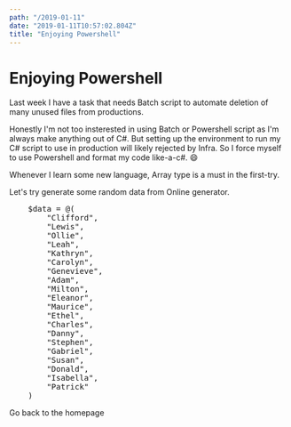 ```yaml
---
path: "/2019-01-11"
date: "2019-01-11T10:57:02.804Z"
title: "Enjoying Powershell"
---
```


# Enjoying Powershell

<p>
    Last week I have a task that needs Batch script to automate deletion of many unused files from productions.
</p>
<p>
    Honestly I'm not too insterested in using Batch or Powershell script as I'm always make anything out of C#.
    But setting up the environment to run my C# script to use in production will likely rejected by Infra.
    So I force myself to use Powershell and format my code like-a-c#. 😄
</p>
<p>
    Whenever I learn some new language, Array type is a must in the first-try.
</p>
<p>
    Let's try generate some random data from <Link to="http://www.convertcsv.com/generate-test-data.htm">Online generator</Link>.
</p>
<pre>
    $data = @(
        "Clifford",
        "Lewis",
        "Ollie",
        "Leah",
        "Kathryn",
        "Carolyn",
        "Genevieve",
        "Adam",
        "Milton",
        "Eleanor",
        "Maurice",
        "Ethel",
        "Charles",
        "Danny",
        "Stephen",
        "Gabriel",
        "Susan",
        "Donald",
        "Isabella",
        "Patrick"
    )
</pre>

<Link to="/">Go back to the homepage</Link>